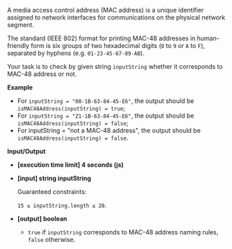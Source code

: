 A media access control address (MAC address) is a unique identifier assigned to network interfaces for communications on the physical network segment.

The standard (IEEE 802) format for printing MAC-48 addresses in human-friendly form is six groups of two hexadecimal digits (`0` to `9` or `A` to `F`), separated by hyphens (e.g. `01-23-45-67-89-AB`).

Your task is to check by given string `inputString` whether it corresponds to MAC-48 address or not.

**Example**

- For `inputString = "00-1B-63-84-45-E6"`, the output should be
`isMAC48Address(inputString) = true`;
- For `inputString = "Z1-1B-63-84-45-E6"`, the output should be
`isMAC48Address(inputString) = false`;
- For inputString = "not a MAC-48 address", the output should be
`isMAC48Address(inputString) = false`.

**Input/Output**

- **[execution time limit] 4 seconds (js)**

- **[input] string inputString**

    Guaranteed constraints:

    `15 ≤ inputString.length ≤ 20`.

- **[output] boolean**

    - `true` if `inputString` corresponds to MAC-48 address naming rules, `false` otherwise.